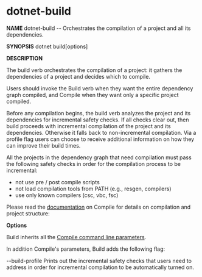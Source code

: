 dotnet-build
===========

**NAME** 
dotnet-build -- Orchestrates the compilation of a project and all its dependencies.

**SYNOPSIS**
dotnet build[options]

**DESCRIPTION**

The build verb orchestrates the compilation of a project: it gathers the dependencies of a project and decides which to compile. 

Users should invoke the Build verb when they want the entire dependency graph compiled, and Compile when they want only a specific project compiled.

Before any compilation begins, the build verb analyzes the project and its dependencies for incremental safety checks. If all checks clear out, then build proceeds with incremental compilation of the project and its dependencies. Otherwise it falls back to non-incremental compilation. Via a profile flag users can choose to receive additional information on how they can improve their build times.

All the projects in the dependency graph that need compilation must pass the following safety checks in order for the compilation process to be incremental:
- not use pre / post compile scripts
- not load compilation tools from PATH (e.g., resgen, compilers)
- use only known compilers (csc, vbc, fsc)

Please read the [documentation](https://github.com/dotnet/cli/blob/master/src/Microsoft.DotNet.Tools.Compiler/README.md) on Compile for details on compilation and project structure: 

**Options**

Build inherits all the [Compile command line parameters](https://github.com/dotnet/cli/blob/master/src/Microsoft.DotNet.Tools.Compiler/README.md).

In addition Compile's parameters, Build adds the following flag:

--build-profile
Prints out the incremental safety checks that users need to address in order for incremental compilation to be automatically turned on.

